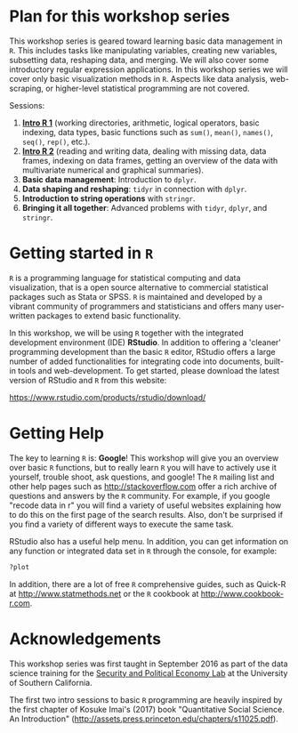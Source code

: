 Plan for this workshop series
=============================

This workshop series is geared toward learning basic data management in `R`. This includes tasks like manipulating variables, creating new variables, subsetting data, reshaping data, and merging. We will also cover some introductory regular expression applications. In this workshop series we will cover only basic visualization methods in `R`. Aspects like data analysis, web-scraping, or higher-level statistical programming are not covered.

Sessions:

1.  [**Intro R 1**](https://github.com/thereseanders/Workshop-DataManagement-R/tree/master/Session1) (working directories, arithmetic, logical operators, basic indexing, data types, basic functions such as `sum()`, `mean()`, `names()`, `seq()`, `rep()`, etc.).
2.  [**Intro R 2**](https://github.com/thereseanders/Workshop-DataManagement-R/tree/master/Session2) (reading and writing data, dealing with missing data, data frames, indexing on data frames, getting an overview of the data with multivariate numerical and graphical summaries).
3.  **Basic data management**: Introduction to `dplyr`.
4.  **Data shaping and reshaping**: `tidyr` in connection with `dplyr`.
5.  **Introduction to string operations** with `stringr`.
6.  **Bringing it all together**: Advanced problems with `tidyr`, `dplyr`, and `stringr`.

Getting started in `R`
======================

`R` is a programming language for statistical computing and data visualization, that is a open source alternative to commercial statistical packages such as Stata or SPSS. `R` is maintained and developed by a vibrant community of programmers and statisticians and offers many user-written packages to extend basic functionality.

In this workshop, we will be using `R` together with the integrated development environment (IDE) **RStudio**. In addition to offering a 'cleaner' programming development than the basic `R` editor, RStudio offers a large number of added functionalities for integrating code into documents, built-in tools and web-development. To get started, please download the latest version of RStudio and `R` from this website:

<https://www.rstudio.com/products/rstudio/download/>

Getting Help
============

The key to learning `R` is: **Google**! This workshop will give you an overview over basic `R` functions, but to really learn `R` you will have to actively use it yourself, trouble shoot, ask questions, and google! The `R` mailing list and other help pages such as <http://stackoverflow.com> offer a rich archive of questions and answers by the `R` community. For example, if you google "recode data in r" you will find a variety of useful websites explaining how to do this on the first page of the search results. Also, don't be surprised if you find a variety of different ways to execute the same task.

RStudio also has a useful help menu. In addition, you can get information on any function or integrated data set in `R` through the console, for example:

``` r
?plot
```

In addition, there are a lot of free `R` comprehensive guides, such as Quick-R at <http://www.statmethods.net> or the `R` cookbook at <http://www.cookbook-r.com>.

Acknowledgements
================

This workshop series was first taught in September 2016 as part of the data science training for the [Security and Political Economy Lab](https://dornsife.usc.edu/spec) at the University of Southern California.

The first two intro sessions to basic `R` programming are heavily inspired by the first chapter of Kosuke Imai's (2017) book "Quantitative Social Science. An Introduction" (http://assets.press.princeton.edu/chapters/s11025.pdf).
